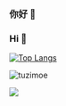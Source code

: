 ### 你好 👋
### Hi 👋

[![Top Langs](https://github-readme-stats.vercel.app/api/top-langs/?username=tuzimoe&layout=compact&hide=javascript,php,html,css)](https://github-readme-stats.vercel.app/api/top-langs/?username=tuzimoe&layout=compact&hide=javascript,php,html,css)  
  
![tuzimoe](https://count.getloli.com/get/@tuzimoe?theme=rule34)  
  
[![](https://github-readme-stats.vercel.app/api?bg_color=151515&text_color=9f9f9f&icon_color=79ff97&title_color=fff&username=tuzimoe&show_icons=true&count_private=true)](https://github-readme-stats.vercel.app/api?bg_color=151515&text_color=9f9f9f&icon_color=79ff97&title_color=fff&username=tuzimoe&show_icons=true&count_private=true)  
  
